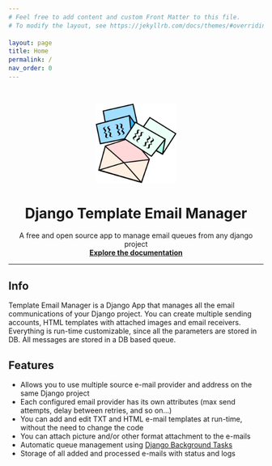 ```yaml
---
# Feel free to add content and custom Front Matter to this file.
# To modify the layout, see https://jekyllrb.com/docs/themes/#overriding-theme-defaults

layout: page
title: Home
permalink: /
nav_order: 0
---
```



<!-- PROJECT LOGO -->
<br />
<p align="center">
    <img src="img/django-template-email-manager.png" alt="Django Template Email Manager" width="160" >
</p>
  <h1 align="center">Django Template Email Manager</h1>

  <p align="center">
    A free and open source app to manage email queues from any django project
    <br />
    <a href="https://mbacicc.github.io/django-template-email-manager/"><strong>Explore the documentation</strong></a>
    <br />
  </p>
<hr>

## Info

Template Email Manager is a Django App that manages all the email communications of your Django project. You can create multiple sending accounts, HTML templates with attached images and email receivers. Everything is run-time customizable, since all the parameters are stored in DB. All messages are stored in a DB based queue.

## Features

- Allows you to use multiple source e-mail provider and address on the same Django project
- Each configured email provider has its own attributes (max send attempts, delay between retries, and so on...)
- You can add and edit TXT and HTML e-mail templates at run-time, without the need to change the code
- You can attach picture and/or other format attachment to the e-mails
- Automatic queue management using [Django Background Tasks](https://github.com/arteria/django-background-tasks)
- Storage of all added and processed e-mails with status and logs